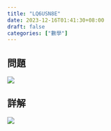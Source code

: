 ```yaml
---
title: "LQ6USN8E"
date: 2023-12-16T01:41:30+08:00
draft: false
categories: ["數學"]
---
```

<!--more-->

## 問題
<img src="/posts/solution/LQ6USN8E-q.png">

## 詳解
<img src="/posts/solution/LQ6USN8E-sol.png">

